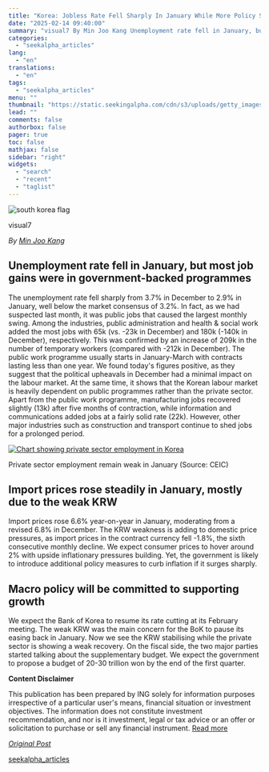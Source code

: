 ```yaml
---
title: "Korea: Jobless Rate Fell Sharply In January While More Policy Support Is Expected"
date: "2025-02-14 09:40:00"
summary: "visual7 By Min Joo Kang Unemployment rate fell in January, but most job gains were in government-backed programmes The unemployment rate fell sharply from 3.7% in December to 2.9% in January, well below the market consensus of 3.2%. In fact, as we had suspected last month, it was public jobs..."
categories:
  - "seekalpha_articles"
lang:
  - "en"
translations:
  - "en"
tags:
  - "seekalpha_articles"
menu: ""
thumbnail: "https://static.seekingalpha.com/cdn/s3/uploads/getty_images/182780509/image_182780509.jpg"
lead: ""
comments: false
authorbox: false
pager: true
toc: false
mathjax: false
sidebar: "right"
widgets:
  - "search"
  - "recent"
  - "taglist"
---
```


![south korea flag](https://static.seekingalpha.com/cdn/s3/uploads/getty_images/182780509/image_182780509.jpg?io=getty-c-w750) 



visual7





*By [Min Joo Kang](https://think.ing.com/author/min-joo-kang/)*

Unemployment rate fell in January, but most job gains were in government-backed programmes
------------------------------------------------------------------------------------------

The unemployment rate fell sharply from 3.7% in December to 2.9% in January, well below the market consensus of 3.2%. In fact, as we had suspected last month, it was public jobs that caused the largest monthly swing. Among the industries, public administration and health & social work added the most jobs with 65k (vs. -23k in December) and 180k (-140k in December), respectively. This was confirmed by an increase of 209k in the number of temporary workers (compared with -212k in December). The public work programme usually starts in January-March with contracts lasting less than one year. We found today's figures positive, as they suggest that the political upheavals in December had a minimal impact on the labour market. At the same time, it shows that the Korean labour market is heavily dependent on public programmes rather than the private sector. Apart from the public work programme, manufacturing jobs recovered slightly (13k) after five months of contraction, while information and communications added jobs at a fairly solid rate (22k). However, other major industries such as construction and transport continue to shed jobs for a prolonged period.

 [![Chart showing private sector employment in Korea](https://static.seekingalpha.com/uploads/2025/2/14/20137021-17395126461709993.png)](https://static.seekingalpha.com/uploads/2025/2/14/20137021-17395126461709993_origin.png) 



Private sector employment remain weak in January (Source: CEIC)





Import prices rose steadily in January, mostly due to the weak KRW
------------------------------------------------------------------

Import prices rose 6.6% year-on-year in January, moderating from a revised 6.8% in December. The KRW weakness is adding to domestic price pressures, as import prices in the contract currency fell -1.8%, the sixth consecutive monthly decline. We expect consumer prices to hover around 2% with upside inflationary pressures building. Yet, the government is likely to introduce additional policy measures to curb inflation if it surges sharply.

Macro policy will be committed to supporting growth
---------------------------------------------------

We expect the Bank of Korea to resume its rate cutting at its February meeting. The weak KRW was the main concern for the BoK to pause its easing back in January. Now we see the KRW stabilising while the private sector is showing a weak recovery. On the fiscal side, the two major parties started talking about the supplementary budget. We expect the government to propose a budget of 20-30 trillion won by the end of the first quarter.

**Content Disclaimer**

This publication has been prepared by ING solely for information purposes irrespective of a particular user's means, financial situation or investment objectives. The information does not constitute investment recommendation, and nor is it investment, legal or tax advice or an offer or solicitation to purchase or sell any financial instrument. [Read more](https://think.ing.com/about/content-disclaimer/)

[*Original Post*](https://think.ing.com/snaps/korea-jobless-rate-fell-sharply-in-january-while-more-policy-support-is-expected/)

[seekalpha_articles](https://seekingalpha.com/article/4758335-korea-jobless-rate-fell-sharply-january-more-policy-support-expected)
